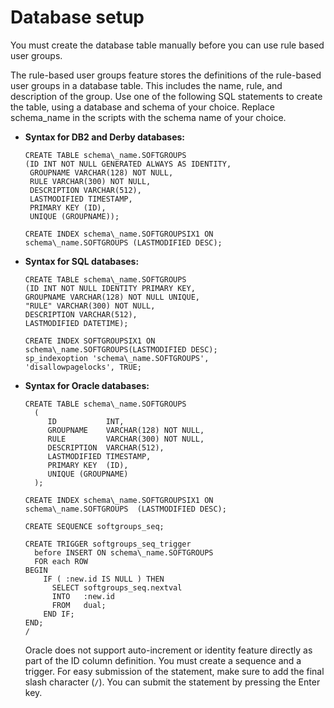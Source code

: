 # Database setup

You must create the database table manually before you can use rule based user groups.

The rule-based user groups feature stores the definitions of the rule-based user groups in a database table. This includes the name, rule, and description of the group. Use one of the following SQL statements to create the table, using a database and schema of your choice. Replace schema\_name in the scripts with the schema name of your choice.

-   **Syntax for DB2 and Derby databases:**

    ```
    CREATE TABLE schema\_name.SOFTGROUPS
    (ID INT NOT NULL GENERATED ALWAYS AS IDENTITY,
     GROUPNAME VARCHAR(128) NOT NULL,
     RULE VARCHAR(300) NOT NULL,
     DESCRIPTION VARCHAR(512),
     LASTMODIFIED TIMESTAMP,
     PRIMARY KEY (ID),
     UNIQUE (GROUPNAME));
    
    CREATE INDEX schema\_name.SOFTGROUPSIX1 ON 
    schema\_name.SOFTGROUPS (LASTMODIFIED DESC);
    ```

-   **Syntax for SQL databases:**

    ```
    CREATE TABLE schema\_name.SOFTGROUPS
    (ID INT NOT NULL IDENTITY PRIMARY KEY,
    GROUPNAME VARCHAR(128) NOT NULL UNIQUE,
    "RULE" VARCHAR(300) NOT NULL,
    DESCRIPTION VARCHAR(512),
    LASTMODIFIED DATETIME);
    
    CREATE INDEX SOFTGROUPSIX1 ON 
    schema\_name.SOFTGROUPS(LASTMODIFIED DESC);
    sp_indexoption 'schema\_name.SOFTGROUPS', 
    'disallowpagelocks', TRUE;
    ```

-   **Syntax for Oracle databases:**

    ```
    CREATE TABLE schema\_name.SOFTGROUPS
      (
         ID           INT,
         GROUPNAME    VARCHAR(128) NOT NULL,
         RULE         VARCHAR(300) NOT NULL,
         DESCRIPTION  VARCHAR(512),
         LASTMODIFIED TIMESTAMP,
         PRIMARY KEY  (ID),
         UNIQUE (GROUPNAME)  
      );
    
    CREATE INDEX schema\_name.SOFTGROUPSIX1 ON 
    schema\_name.SOFTGROUPS  (LASTMODIFIED DESC);
    
    CREATE SEQUENCE softgroups_seq;
    
    CREATE TRIGGER softgroups_seq_trigger
      before INSERT ON schema\_name.SOFTGROUPS
      FOR each ROW
    BEGIN
        IF ( :new.id IS NULL ) THEN
          SELECT softgroups_seq.nextval
          INTO   :new.id
          FROM   dual;
        END IF;
    END;
    /
    ```

    Oracle does not support auto-increment or identity feature directly as part of the ID column definition. You must create a sequence and a trigger. For easy submission of the statement, make sure to add the final slash character \(`/`\). You can submit the statement by pressing the Enter key.



